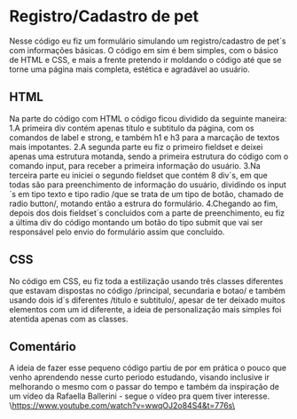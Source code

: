 # Registro/Cadastro de pet
Nesse código eu fiz um formulário simulando um registro/cadastro de pet´s com informações básicas. O código em sim é bem simples, com o básico de HTML e CSS, e mais a frente pretendo ir moldando o código até que se torne uma página mais completa, estética e agradável ao usuário.

## HTML
Na parte do código com HTML o código ficou dividido da seguinte maneira:
1.A primeira div contém apenas título e subtitulo da página, com os comandos de label e strong, e também h1 e h3 para a marcação de textos mais impotantes.
2.A segunda parte eu fiz o primeiro fieldset e deixei apenas uma estrutura motanda, sendo a primeira estrutura do código com o comando input, para receber a primeira informação do usuário.
3.Na terceira parte eu iniciei o segundo fieldset que contém 8 div´s, em que todas são para preenchimento de informação do usuário, dividindo os input´s em tipo texto e tipo radio /que se trata de um tipo de botão, chamado de radio button/, motando então a estrura do formulário.
4.Chegando ao fim, depois dos dois fieldset´s concluidos com a parte de preenchimento, eu fiz a última div do código montando um botão do tipo submit que vai ser responsável pelo envio do formulário assim que concluído.

## CSS
No código em CSS, eu fiz toda a estilização usando três classes diferentes que estavam dispostas no código /principal, secundaria e botao/ e também usando dois id´s diferentes /titulo e subtitulo/, apesar de ter deixado muitos elementos com um id diferente, a ideia de personalização mais simples foi atentida apenas com as classes.

## Comentário
A ideia de fazer esse pequeno código partiu de por em prática o pouco que venho aprendendo nesse curto periodo estudando, visando inclusive ir melhorando o mesmo com o passar do tempo e também da inspiração de um vídeo da Rafaella Ballerini - segue o vídeo pra quem tiver interesse. \https://www.youtube.com/watch?v=wwqOJ2o84S4&t=776s\
